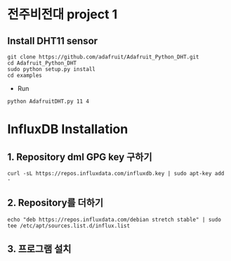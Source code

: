 #  전주비전대 project 1

## Install DHT11 sensor
```
git clone https://github.com/adafruit/Adafruit_Python_DHT.git
cd Adafruit_Python_DHT
sudo python setup.py install
cd examples
```
  - Run
  ```
  python AdafruitDHT.py 11 4
  ```
  
# InfluxDB Installation
  ## 1. Repository dml  GPG key 구하기
  ```
  curl -sL https://repos.influxdata.com/influxdb.key | sudo apt-key add -
  ```
  ## 2. Repository를 더하기
  ```
  echo "deb https://repos.influxdata.com/debian stretch stable" | sudo tee /etc/apt/sources.list.d/influx.list
  ```
  ## 3. 프로그램 설치
